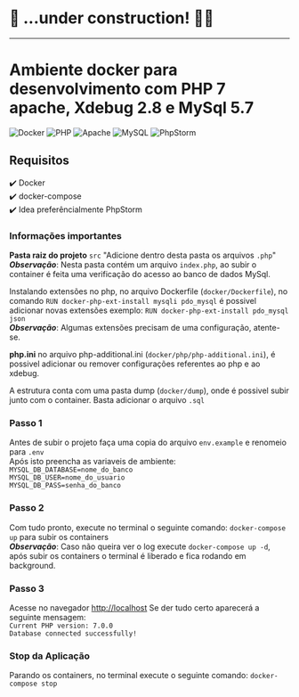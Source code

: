 # 🚧 ...under construction! 👷‍♂️

---

# Ambiente docker para desenvolvimento com PHP 7 apache, Xdebug 2.8 e MySql 5.7

![Docker](https://img.shields.io/badge/Docker-2CA5E0?style=for-the-badge&logo=docker&logoColor=white)
![PHP](https://img.shields.io/badge/php-%23777BB4.svg?style=for-the-badge&logo=php&logoColor=white)
![Apache](https://img.shields.io/badge/apache-%23D42029.svg?style=for-the-badge&logo=apache&logoColor=white)
![MySQL](https://img.shields.io/badge/MySQL-00000F?style=for-the-badge&logo=mysql&logoColor=white)
![PhpStorm](https://img.shields.io/badge/phpstorm-143?style=for-the-badge&logo=phpstorm&logoColor=black&color=black&labelColor=darkorchid)

## Requisitos
✔️ Docker  
✔️ docker-compose  
✔️ Idea preferêncialmente PhpStorm  

### Informações importantes
**Pasta raiz do projeto** `src` "Adicione dentro desta pasta os arquivos `.php`"  
**_Observação_**: Nesta pasta contém um arquivo `index.php`, ao subir o container é feita uma verificação do acesso ao banco de dados MySql.  

Instalando extensões no php, no arquivo Dockerfile (`docker/Dockerfile`), no comando `RUN docker-php-ext-install mysqli pdo_mysql` é possivel adicionar novas extensões exemplo: `RUN docker-php-ext-install pdo_mysql json`  
**_Observação_**: Algumas extensões precisam de uma configuração, atente-se.

**php.ini** no arquivo php-additional.ini (`docker/php/php-additional.ini`), é possivel adicionar ou remover configurações referentes ao php e ao xdebug.

A estrutura conta com uma pasta dump (`docker/dump`), onde é possivel subir junto com o container. Basta adicionar o arquivo `.sql`

### Passo 1
Antes de subir o projeto faça uma copia do arquivo `env.example` e renomeio para `.env`  
Após isto preencha as variaveis de ambiente:  
`MYSQL_DB_DATABASE=nome_do_banco`  
`MYSQL_DB_USER=nome_do_usuario`  
`MYSQL_DB_PASS=senha_do_banco`

### Passo 2
Com tudo pronto, execute no terminal o seguinte comando: `docker-compose up` para subir os containers  
**_Observação_**: Caso não queira ver o log execute `docker-compose up -d`, após subir os containers o terminal é liberado e fica rodando em background.

### Passo 3
Acesse no navegador [http://localhost](http://localhost)
Se der tudo certo aparecerá a seguinte mensagem:  
`Current PHP version: 7.0.0`  
`Database connected successfully!`

### Stop da Aplicação
Parando os containers, no terminal execute o seguinte comando: `docker-compose stop`
